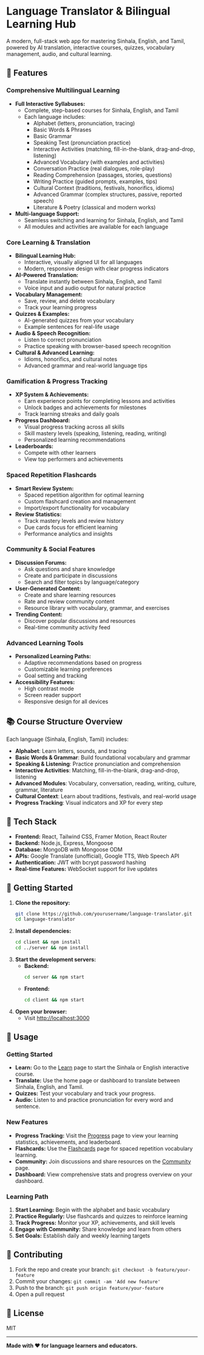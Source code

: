 # Language Translator & Bilingual Learning Hub

A modern, full-stack web app for mastering Sinhala, English, and Tamil, powered by AI translation, interactive courses, quizzes, vocabulary management, audio, and cultural learning.

## 🌟 Features

### Comprehensive Multilingual Learning
- **Full Interactive Syllabuses:**
  - Complete, step-based courses for Sinhala, English, and Tamil
  - Each language includes:
    - Alphabet (letters, pronunciation, tracing)
    - Basic Words & Phrases
    - Basic Grammar
    - Speaking Test (pronunciation practice)
    - Interactive Activities (matching, fill-in-the-blank, drag-and-drop, listening)
    - Advanced Vocabulary (with examples and activities)
    - Conversation Practice (real dialogues, role-play)
    - Reading Comprehension (passages, stories, questions)
    - Writing Practice (guided prompts, examples, tips)
    - Cultural Context (traditions, festivals, honorifics, idioms)
    - Advanced Grammar (complex structures, passive, reported speech)
    - Literature & Poetry (classical and modern works)
- **Multi-language Support:**
  - Seamless switching and learning for Sinhala, English, and Tamil
  - All modules and activities are available for each language

### Core Learning & Translation
- **Bilingual Learning Hub:**
  - Interactive, visually aligned UI for all languages
  - Modern, responsive design with clear progress indicators
- **AI-Powered Translation:**
  - Translate instantly between Sinhala, English, and Tamil
  - Voice input and audio output for natural practice
- **Vocabulary Management:**
  - Save, review, and delete vocabulary
  - Track your learning progress
- **Quizzes & Examples:**
  - AI-generated quizzes from your vocabulary
  - Example sentences for real-life usage
- **Audio & Speech Recognition:**
  - Listen to correct pronunciation
  - Practice speaking with browser-based speech recognition
- **Cultural & Advanced Learning:**
  - Idioms, honorifics, and cultural notes
  - Advanced grammar and real-world language tips

### Gamification & Progress Tracking
- **XP System & Achievements:**
  - Earn experience points for completing lessons and activities
  - Unlock badges and achievements for milestones
  - Track learning streaks and daily goals
- **Progress Dashboard:**
  - Visual progress tracking across all skills
  - Skill mastery levels (speaking, listening, reading, writing)
  - Personalized learning recommendations
- **Leaderboards:**
  - Compete with other learners
  - View top performers and achievements

### Spaced Repetition Flashcards
- **Smart Review System:**
  - Spaced repetition algorithm for optimal learning
  - Custom flashcard creation and management
  - Import/export functionality for vocabulary
- **Review Statistics:**
  - Track mastery levels and review history
  - Due cards focus for efficient learning
  - Performance analytics and insights

### Community & Social Features
- **Discussion Forums:**
  - Ask questions and share knowledge
  - Create and participate in discussions
  - Search and filter topics by language/category
- **User-Generated Content:**
  - Create and share learning resources
  - Rate and review community content
  - Resource library with vocabulary, grammar, and exercises
- **Trending Content:**
  - Discover popular discussions and resources
  - Real-time community activity feed

### Advanced Learning Tools
- **Personalized Learning Paths:**
  - Adaptive recommendations based on progress
  - Customizable learning preferences
  - Goal setting and tracking
- **Accessibility Features:**
  - High contrast mode
  - Screen reader support
  - Responsive design for all devices

## 📚 Course Structure Overview

Each language (Sinhala, English, Tamil) includes:
- **Alphabet**: Learn letters, sounds, and tracing
- **Basic Words & Grammar**: Build foundational vocabulary and grammar
- **Speaking & Listening**: Practice pronunciation and comprehension
- **Interactive Activities**: Matching, fill-in-the-blank, drag-and-drop, listening
- **Advanced Modules**: Vocabulary, conversation, reading, writing, culture, grammar, literature
- **Cultural Context**: Learn about traditions, festivals, and real-world usage
- **Progress Tracking**: Visual indicators and XP for every step

## 🚀 Tech Stack
- **Frontend:** React, Tailwind CSS, Framer Motion, React Router
- **Backend:** Node.js, Express, Mongoose
- **Database:** MongoDB with Mongoose ODM
- **APIs:** Google Translate (unofficial), Google TTS, Web Speech API
- **Authentication:** JWT with bcrypt password hashing
- **Real-time Features:** WebSocket support for live updates

## 🏁 Getting Started

1. **Clone the repository:**
   ```bash
   git clone https://github.com/yourusername/language-translator.git
   cd language-translator
   ```
2. **Install dependencies:**
   ```bash
   cd client && npm install
   cd ../server && npm install
   ```
3. **Start the development servers:**
   - **Backend:**
     ```bash
     cd server && npm start
     ```
   - **Frontend:**
     ```bash
     cd client && npm start
     ```
4. **Open your browser:**
   - Visit [http://localhost:3000](http://localhost:3000)

## 🧭 Usage

### Getting Started
- **Learn:** Go to the [Learn](/learn) page to start the Sinhala or English interactive course.
- **Translate:** Use the home page or dashboard to translate between Sinhala, English, and Tamil.
- **Quizzes:** Test your vocabulary and track your progress.
- **Audio:** Listen to and practice pronunciation for every word and sentence.

### New Features
- **Progress Tracking:** Visit the [Progress](/progress) page to view your learning statistics, achievements, and leaderboard.
- **Flashcards:** Use the [Flashcards](/flashcards) page for spaced repetition vocabulary learning.
- **Community:** Join discussions and share resources on the [Community](/community) page.
- **Dashboard:** View comprehensive stats and progress overview on your dashboard.

### Learning Path
1. **Start Learning:** Begin with the alphabet and basic vocabulary
2. **Practice Regularly:** Use flashcards and quizzes to reinforce learning
3. **Track Progress:** Monitor your XP, achievements, and skill levels
4. **Engage with Community:** Share knowledge and learn from others
5. **Set Goals:** Establish daily and weekly learning targets

## 🤝 Contributing
1. Fork the repo and create your branch: `git checkout -b feature/your-feature`
2. Commit your changes: `git commit -am 'Add new feature'`
3. Push to the branch: `git push origin feature/your-feature`
4. Open a pull request

## 📄 License
MIT

---

**Made with ❤️ for language learners and educators.** 